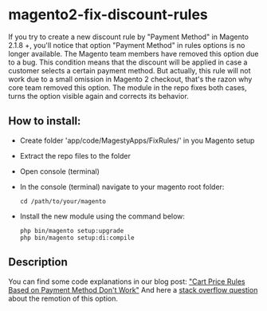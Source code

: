 # magento2-fix-discount-rules
If you try to create a new discount rule by "Payment Method" in Magento 2.1.8 +, you'll notice that option "Payment Method" in rules options is no longer available. The Magento team members have removed this option due to a bug. This condition means that the discount will be applied in case a customer selects a certain payment method. But actually, this rule will not work due to a small omission in Magento 2 checkout, that's the razon why core team removed this option. The module in the repo fixes both cases, turns the option visible again and corrects its behavior.

## How to install:
* Create folder 'app/code/MagestyApps/FixRules/' in you Magento setup
* Extract the repo files to the folder
* Open console (terminal)
* In the console (terminal) navigate to your magento root folder:
   ```
   cd /path/to/your/magento
   ```
  
* Install the new module using the command below:
   ```
   php bin/magento setup:upgrade
   php bin/magento setup:di:compile
   ```

## Description
You can find some code explanations in our blog post: ["Cart Price Rules Based on Payment Method Don't Work"](https://www.magestyapps.com/blog/post/issue-cart-price-rules-based-on-payment-method-dont-work/)
And here a [stack overflow question](https://magento.stackexchange.com/questions/193645/why-was-cart-price-rule-based-on-payment-method-removed-from-magento-2-1-8) about the remotion of this option.
